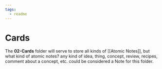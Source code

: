 ```yaml
---
tags:
  - readme
---
```

# Cards

The **02-Cards** folder will serve to store all kinds of [[Atomic Notes]], but what kind of atomic notes?
any kind of idea, thing, concept, review, recipes, comment about a concept, etc. could be considered a Note for this folder.